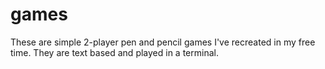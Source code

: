 # games
These are simple 2-player pen and pencil games I've recreated in my free time. They are text based and played in a terminal.
